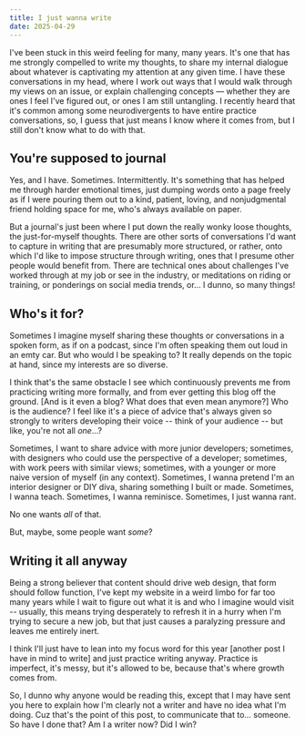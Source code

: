 ```yaml
---
title: I just wanna write
date: 2025-04-29
---
```


I've been stuck in this weird feeling for many, many years. It's one that has me
strongly compelled to write my thoughts, to share my internal dialogue about
whatever is captivating my attention at any given time. I have these
conversations in my head, where I work out ways that I would walk through my
views on an issue, or explain challenging concepts &mdash; whether they are ones
I feel I've figured out, or ones I am still untangling. I recently heard that
it's common among some neurodivergents to have entire practice conversations,
so, I guess that just means I know where it comes from, but I still don't know
what to do with that.

## You're supposed to journal

Yes, and I have. Sometimes. Intermittently. It's something that has helped me
through harder emotional times, just dumping words onto a page freely as if I
were pouring them out to a kind, patient, loving, and nonjudgmental friend
holding space for me, who's always available on paper.

But a journal's just been where I put down the really wonky loose thoughts, the
just-for-myself thoughts. There are other sorts of conversations I'd want to
capture in writing that are presumably more structured, or rather, onto which
I'd like to impose structure through writing, ones that I presume other people
would benefit from. There are technical ones about challenges I've worked
through at my job or see in the industry, or meditations on riding or training,
or ponderings on social media trends, or... I dunno, so many things!

## Who's it for?

Sometimes I imagine myself sharing these thoughts or conversations in a spoken
form, as if on a podcast, since I'm often speaking them out loud in an emty car.
But who would I be speaking to? It really depends on the topic at hand, since my
interests are so diverse.

I think that's the same obstacle I see which continuously prevents me from
practicing writing more formally, and from ever getting this blog off the
ground. [And is it even a blog? What does that even mean anymore?] Who is the
audience? I feel like it's a piece of advice that's always given so strongly to
writers developing their voice -- think of your audience -- but like, you're not
all _one_...?

Sometimes, I want to share advice with more junior developers; sometimes, with
designers who could use the perspective of a developer; sometimes, with work
peers with similar views; sometimes, with a younger or more naive version of
myself (in any context). Sometimes, I wanna pretend I'm an interior designer or
DIY diva, sharing something I built or made. Sometimes, I wanna teach.
Sometimes, I wanna reminisce. Sometimes, I just wanna rant.

No one wants _all_ of that.

But, maybe, some people want _some_?

## Writing it all anyway

Being a strong believer that content should drive web design, that form should
follow function, I've kept my website in a weird limbo for far too many years
while I wait to figure out what it is and who I imagine would visit -- usually,
this means trying desperately to refresh it in a hurry when I'm trying to secure
a new job, but that just causes a paralyzing pressure and leaves me entirely
inert.

I think I'll just have to lean into my focus word for this year [another post I
have in mind to write] and just practice writing anyway. Practice is imperfect,
it's messy, but it's allowed to be, because that's where growth comes from.

So, I dunno why anyone would be reading this, except that I may have sent you
here to explain how I'm clearly not a writer and have no idea what I'm doing.
Cuz that's the point of this post, to communicate that to... someone. So have I
done that? Am I a writer now? Did I win?
